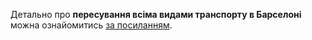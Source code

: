 

Детально про **пересування всіма видами транспорту в Барселоні** можна ознайомитись [за посиланням](https://www.tmb.cat/en/barcelona-transport).

